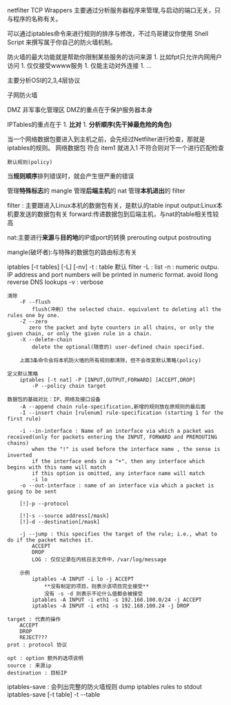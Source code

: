netfilter
TCP Wrappers
    主要通过分析服务器程序来管理,与启动的端口无关，只与程序的名称有关。


可以通过iptables命令来进行规则的排序与修改，不过鸟哥建议你使用 Shell Script 来撰写属于你自己的防火墙机制。


防火墙的最大功能就是帮助你限制某些服务的访问来源
    1. 比如fpt只允许内网用户访问
    1. 仅仅接受wwww服务
    1. 仅能主动对外连接
    1. ...

主要分析OSI的2,3,4层协议

子网防火墙

DMZ 非军事化管理区
    DMZ的重点在于保护服务器本身

IPTables的重点在于
    1. **比对**
    1. **分析顺序(先干掉最危险的角色)**

当一个网络数据包要进入到主机之前，会先经过Netfilter进行检查，那就是iptables的规则。
    网络数据包 符合 item1 就进入1
               不符合则对下一个进行匹配检查
               
    默认规则(policy)

当**规则顺序**排列错误时，就会产生很严重的错误


管理**特殊标志**的 mangle
管理**后端主机**的 nat
管理**本机进出**的 filter


filter  :   主要跟进入Linux本机的数据包有关，是默认的table
    input
    output:Linux本机要发送的数据包有关
    forward:传递数据包到后端主机，与nat的table相关性较高

nat:主要进行**来源**与**目的地**的IP或port的转换
    prerouting
    output
    postrouting

mangle(破坏者):与特殊的数据包的路由标志有关



iptables [-t tables] [-L] [-nv]
    -t : table 默认 filter
    -L : list 
    -n : numeric outpu. IP address and port numbers will be printed in numeric format. avoid llong reverse DNS lookups
    -v : verbose

    清除
        -F --flush 
            flush(冲刷) the selected chain. equivalent to deleting all the rules one by one.
        -Z --zero
           zero the packet and byte counters in all chains, or only the given chain, or only the given rule in a chain. 
        -X --delete-chain
            delete the optional(随意的) user-defined chain specified.

        上面3条命令会将本机防火墙的所有规则都清除，但不会改变默认策略(policy)

    定义默认策略
        iptables [-t nat] -P [INPUT,OUTPUT,FORWARD] [ACCEPT,DROP]
            -P --policy chain target

    数据包的基础对比：IP、网络及接口设备
        -A --append chain rule-specification,新增的规则放在原规则的最后面
        -I --insert chain [rulenum] rule-specification (starting 1 for the first rule)

        -i --in-interface : Name of an interface via which a packet was received(only for packets entering the INPUT, FORWARD and PREROUTING chains)
            when the "!" is used before the interface name , the sense is inverted
            if the interface ends in a "+", then any interface which begins with this name will match
            if this option is omitted, any interface name will match
            -i lo
        -o --out-interface : name of an interface via which a packet is going to be sent

        [!]-p --protocol   
        
        [!]-s --source address[/mask]
        [!]-d --destination[/mask]
        
        -j --jump : this specifies the target of the rule; i.e., what to do if the packet matches it.
            ACCEPT
            DROP
            LOG : 仅仅记录在内核日志文件中，/var/log/message
        
        示例
            iptables -A INPUT -i lo -j ACCEPT
                **没有制定的项目，则表示该项目完全接受**
                没有 -s -d 则表示不论什么值都会被接受
            iptables -A INPUT -i eth1 -s 192.168.100.0/24 -j ACCEPT
            iptables -A INPUT -i eth1 -s 192.168.100.24 -j DROP

    target : 代表的操作
        ACCEPT
        DROP
        REJECT???
    prot : protocol 协议

    opt : option 额外的选项说明
    source : 来源ip
    destination : 目标IP

iptables-save : 会列出完整的防火墙规则  dump iptables rules to stdout
    iptables-save [-t table]
    -t --table
    
    
    
